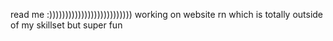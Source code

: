 read me :)))))))))))))))))))))))))) working on website rn which is totally outside of my skillset but super fun
